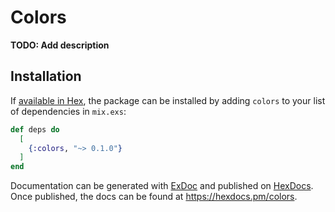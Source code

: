 # Colors

**TODO: Add description**

## Installation

If [available in Hex](https://hex.pm/docs/publish), the package can be installed
by adding `colors` to your list of dependencies in `mix.exs`:

```elixir
def deps do
  [
    {:colors, "~> 0.1.0"}
  ]
end
```

Documentation can be generated with [ExDoc](https://github.com/elixir-lang/ex_doc)
and published on [HexDocs](https://hexdocs.pm). Once published, the docs can
be found at <https://hexdocs.pm/colors>.

